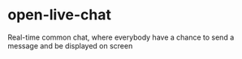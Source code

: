 # open-live-chat
Real-time common chat, where everybody have a chance to send a message and be displayed on screen
